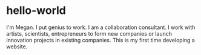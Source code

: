 # hello-world
I'm Megan. I put genius to work.
I am a collaboration consultant. I work with artists, scientists, entrepreneurs to form new companies or launch innovation projects in existing companies. This is my first time developing a website.
